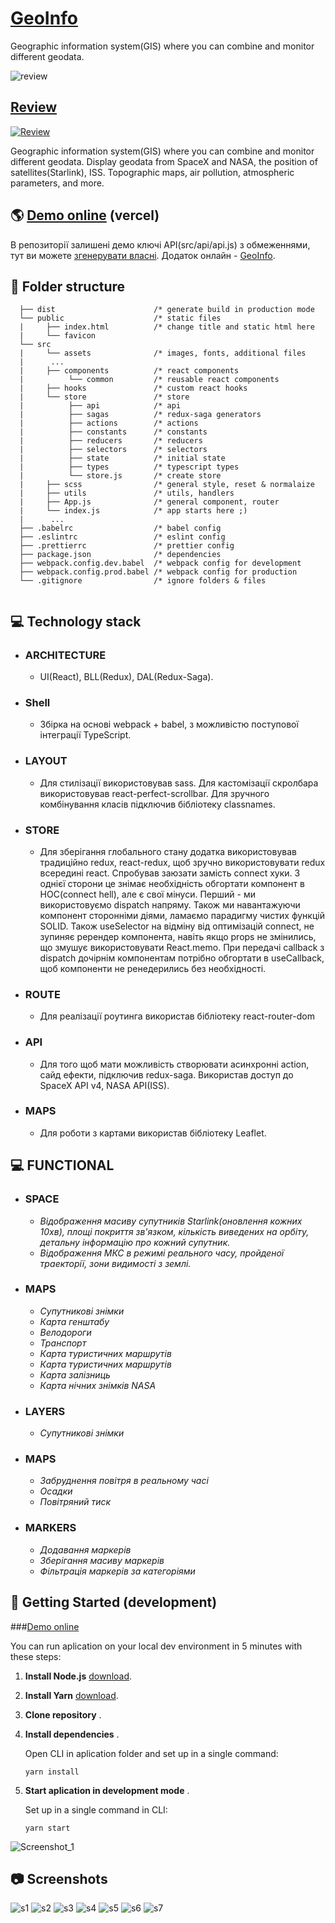 # [GeoInfo](https://ukrainedn.herokuapp.com/)

Geographic information system(GIS) where you can combine and monitor different geodata.

![review](https://user-images.githubusercontent.com/40334272/94373473-81930d00-010e-11eb-87b2-08c9d24173cc.png)

## [Review](https://www.youtube.com/watch?v=_H1fAfAuQLM)
[![Review](https://user-images.githubusercontent.com/40334272/94373616-39c0b580-010f-11eb-9b60-ce61c8a5ff1c.png)](https://www.youtube.com/watch?v=_H1fAfAuQLM)

Geographic information system(GIS) where you can combine and monitor different geodata. Display geodata from SpaceX and NASA, the position of satellites(Starlink), ISS. Topographic maps, air pollution, atmospheric parameters, and more.

## 🌎 [Demo online](https://geo-info.vercel.app/) (vercel)

   В репозиторії залишені демо ключі API(src/api/api.js) з обмеженнями, тут ви можете [згенерувати власні](https://www.spacex.com/). Додаток онлайн - [GeoInfo](https://geo-info.vercel.app/).

## 📂 Folder structure 

 ```
   ├── dist                      /* generate build in production mode
   └── public                    /* static files
   |     ├── index.html          /* change title and static html here
   |     └── favicon
   └── src 
   |     └── assets              /* images, fonts, additional files
   |      ...   
   |     ├── components          /* react components  
   |          └── common         /* reusable react components       
   |     ├── hooks               /* custom react hooks        
   |     └── store               /* store  
   |          ├── api            /* api
   |          ├── sagas          /* redux-saga generators
   |          ├── actions        /* actions 
   |          ├── constants      /* constants 
   |          ├── reducers       /* reducers
   |          ├── selectors      /* selectors
   |          ├── state          /* initial state
   |          ├── types          /* typescript types
   |          └── store.js       /* create store         
   |     ├── scss                /* general style, reset & normalaize
   |     ├── utils               /* utils, handlers
   |     ├── App.js              /* general component, router
   |     └── index.js            /* app starts here ;)
   |      ...
   ├── .babelrc                  /* babel config
   ├── .eslintrc                 /* eslint config
   ├── .prettierrc               /* prettier config
   ├── package.json              /* dependencies
   ├── webpack.config.dev.babel  /* webpack config for development
   ├── webpack.config.prod.babel /* webpack config for production
   └── .gitignore                /* ignore folders & files
    
```
## 💻 Technology stack
- ### ARCHITECTURE 
   - UI(React), BLL(Redux), DAL(Redux-Saga).
- ### Shell  
   - Збірка на основі webpack + babel, з можливістю поступової інтеграції TypeScript.
- ### LAYOUT  
   - Для стилізації використовував sass. Для кастомізації скролбара використовував react-perfect-scrollbar. Для зручного комбінування класів підключив бібліотеку classnames.
- ### STORE 
   - Для зберігання глобального стану додатка використовував традиційно redux, react-redux, щоб зручно використовувати redux всередині react. Спробував заюзати замість connect хуки. З однієї сторони це знімає необхідність обгортати компонент в HOC(connect hell), але є свої мінуси. Перший - ми використовуємо dispatch напряму. Також ми навантажуючи компонент сторонніми діями, ламаємо парадигму чистих функцій SOLID. Також useSelector на відміну від оптимізацій connect, не зупиняє ререндер компонента, навіть якщо props не змінились, що змушує використовувати React.memo. При передачі callback з dispatch дочірнім компонентам потрібно обгортати в useCallback, щоб компоненти не ренедерились без необхідності.
- ### ROUTE  
   - Для реалізації роутинга використав бібліотеку react-router-dom
- ### API  
   - Для того щоб мати можливість створювати асинхронні action, сайд ефекти, підключив redux-saga. Використав доступ до SpaceX API v4, NASA API(ISS).
- ### MAPS 
   - Для роботи з картами використав бібліотеку Leaflet.

 ## 💻 FUNCTIONAL
 - ### **SPACE** 
   - *Відображення масиву супутників Starlink(оновлення кожних 10хв), площі покриття зв'язком, кількість виведених на орбіту, детальну інформацію про кожний супутник.*
   - *Відображення МКС в режимі реального часу, пройденої траекторії, зони видимості з землі.*
 - ### **MAPS** 
   - *Супутникові знімки*
   - *Карта генштабу*
   - *Велодороги*
   - *Транспорт*
   - *Карта туристичних маршрутів*
   - *Карта туристичних маршрутів*
   - *Карта залізниць*
   - *Карта нічних знімків NASA*
 - ### **LAYERS** 
   - *Супутникові знімки*
 - ### **MAPS** 
   - *Забруднення повітря в реальному часі*
   - *Осадки*
   - *Повітряний тиск*
 - ### **МАRKERS** 
   - *Додавання маркерів*
   - *Зберігання масиву маркерів*
   - *Фільтрація маркерів за категоріями*

## 🚀 Getting Started (development)
###[Demo online ](http://test.grenvalz.kl.com.ua/main)

You can run aplication on your local dev environment in 5 minutes with these steps:
1. **Install Node.js** [download](https://nodejs.org/en/). 
2. **Install Yarn** [download](https://classic.yarnpkg.com/en/docs/install#windows-stable). 
3. **Clone repository** . 
4. **Install dependencies** .

   Open CLI in aplication folder and set up in a single command:
  
   ```shell
   yarn install
   
   ```
5. **Start aplication in development mode** .

   Set up in a single command in CLI:
  
   ```shell
   yarn start
   
   ```
![Screenshot_1](https://user-images.githubusercontent.com/40334272/92362988-780f1a00-f0f9-11ea-879f-77af2b98dd37.png)

 ## 📷 Screenshots
![s1](https://user-images.githubusercontent.com/40334272/94373474-822ba380-010e-11eb-8905-2486f99d01b9.png)
![s2](https://user-images.githubusercontent.com/40334272/94373476-82c43a00-010e-11eb-9f2b-92822ea9a732.png)
![s3](https://user-images.githubusercontent.com/40334272/94373477-82c43a00-010e-11eb-940f-b9ee6af22019.png)
![s4](https://user-images.githubusercontent.com/40334272/94373478-835cd080-010e-11eb-9f11-8f7bcc07fe27.png)
![s5](https://user-images.githubusercontent.com/40334272/94373479-835cd080-010e-11eb-91b3-f40815326f1c.png)
![s6](https://user-images.githubusercontent.com/40334272/94373480-835cd080-010e-11eb-9a37-20011ba97850.png)
![s7](https://user-images.githubusercontent.com/40334272/94373481-83f56700-010e-11eb-9cc8-b973a8064ee3.png)

